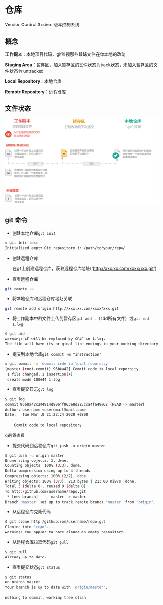 # 仓库

Version Control System 版本控制系统

## 概念

**工作副本**：本地项目代码，git监视那些跟踪文件在你本地的改动  

**Staging Area**：暂存区，加入暂存区的文件状态为track状态，未加入暂存区的文件状态为 untracked

**Local Repository**：本地仓库  

**Remote Repository**：远程仓库

## 文件状态

![file-tracking-status](images/file-tracking-status.png)

## git 命令

- 创建本地仓库`git init`

```bash
$ git init test
Initialized empty Git repository in /path/to/your/repo/
```

- 创建远程仓库

    在git上创建远程仓库，获取远程仓库地址('http://xxx.xx.com/xxxx/xxx.git')

- 查看远程仓库

```bash
git remote -v
```

- 将本地仓库和远程仓库地址关联

```bash
git remote add origin http://xxx.xx.com/xxxx/xxx.git
```

- 将工作副本中的文件上传到暂存区`git add .`（add所有文件）或`git add 1.log`

```bash
$ git add .
warning: LF will be replaced by CRLF in 1.log.
The file will have its original line endings in your working directory
```

- 提交到本地仓库`git commit -m "instruction"`

```bash
$ git commit -m "Commit code to local reporsity"
[master (root-commit) 96b8a42] Commit code to local reporsity
 1 file changed, 1 insertion(+)
 create mode 100644 1.log
```

- 查看提交日志`git log`

```bash
$ git log
commit 96b8a42c284914d806ff863e8d295cca4fa49662 (HEAD -> master)
Author: username <useremail@mail.com>
Date:   Tue Mar 10 21:22:24 2020 +0800

    Commit code to local repository
```

q退货查看

- 提交代码到远程仓库`git push -u origin master`

```bash
$ git push -u origin master
Enumerating objects: 3, done.
Counting objects: 100% (3/3), done.
Delta compression using up to 4 threads
Compressing objects: 100% (2/2), done.
Writing objects: 100% (3/3), 213 bytes | 213.00 KiB/s, done.
Total 3 (delta 0), reused 0 (delta 0)
To http:/github.com/username/repo.git
 * [new branch]      master -> master
Branch 'master' set up to track remote branch 'master' from 'origin'.
```

- 从远程仓库克隆代码

```bash
$ git clone http:/github.com/username/repo.git
Cloning into 'repo'...
warning: You appear to have cloned an empty repository.
```

- 从远程仓库拉取代码`git pull`
  
```bash
$ git pull
Already up to date.
```

- 查看提交状态`git status`

```bash
$ git status
On branch master
Your branch is up to date with 'origin/master'.

nothing to commit, working tree clean
```
